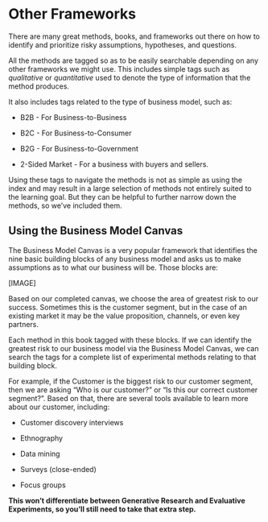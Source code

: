 # Other Frameworks

There are many great methods, books, and frameworks out there on how to identify and prioritize risky assumptions, hypotheses, and questions.

All the methods are tagged so as to be easily searchable depending on any other frameworks we might use. This includes simple tags such as _qualitative_ or _quantitative_ used to denote the type of information that the method produces.

It also includes tags related to the type of business model, such as:

* B2B - For Business-to-Business

* B2C - For Business-to-Consumer

* B2G - For Business-to-Government

* 2-Sided Market - For a business with buyers and sellers.

Using these tags to navigate the methods is not as simple as using the index and may result in a large selection of methods not entirely suited to the learning goal. But they can be helpful to further narrow down the methods, so we’ve included them.



## **Using the Business Model Canvas**

The Business Model Canvas is a very popular framework that identifies the nine basic building blocks of any business model and asks us to make assumptions as to what our business will be. Those blocks are:



\[IMAGE\]



Based on our completed canvas, we choose the area of greatest risk to our success. Sometimes this is the customer segment, but in the case of an existing market it may be the value proposition, channels, or even key partners.

Each method in this book tagged with these blocks. If we can identify the greatest risk to our business model via the Business Model Canvas, we can search the tags for a complete list of experimental methods relating to that building block.

For example, if the Customer is the biggest risk to our customer segment, then we are asking “Who is our customer?” or “Is this our correct customer segment?”. Based on that, there are several tools available to learn more about our customer, including:

* Customer discovery interviews

* Ethnography

* Data mining

* Surveys \(close-ended\)

* Focus groups

**This won’t differentiate between Generative Research and Evaluative Experiments, so you’ll still need to take that extra step.**


